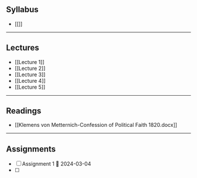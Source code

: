## Syllabus
- [[]]

---
## Lectures 
- [[Lecture 1]]
- [[Lecture 2]]
- [[Lecture 3]]
- [[Lecture 4]]
- [[Lecture 5]]

---
## Readings
- [[Klemens von Metternich-Confession of Political Faith 1820.docx]]

---
## Assignments
- [ ] Assignment 1 📅 2024-03-04
- [ ] 